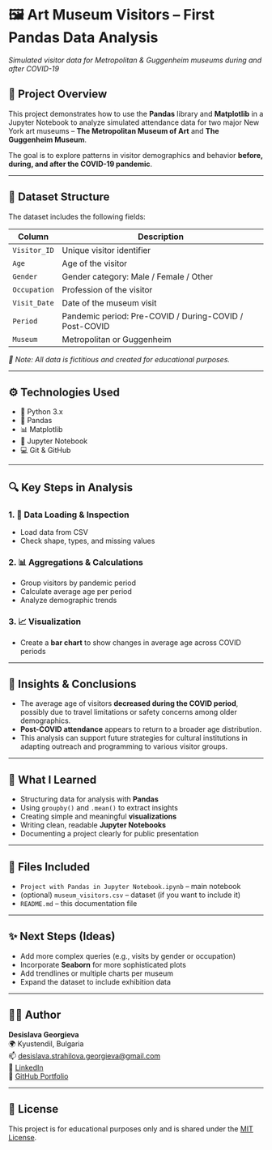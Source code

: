 # 🖼️ Art Museum Visitors – First Pandas Data Analysis
*Simulated visitor data for Metropolitan & Guggenheim museums during and after COVID-19*

## 📌 Project Overview

This project demonstrates how to use the **Pandas** library and **Matplotlib** in a Jupyter Notebook to analyze simulated attendance data for two major New York art museums – **The Metropolitan Museum of Art** and **The Guggenheim Museum**.

The goal is to explore patterns in visitor demographics and behavior **before, during, and after the COVID-19 pandemic**.

---

## 🧪 Dataset Structure

The dataset includes the following fields:

| Column         | Description                            |
|----------------|----------------------------------------|
| `Visitor_ID`   | Unique visitor identifier              |
| `Age`          | Age of the visitor                     |
| `Gender`       | Gender category: Male / Female / Other |
| `Occupation`   | Profession of the visitor              |
| `Visit_Date`   | Date of the museum visit               |
| `Period`       | Pandemic period: Pre-COVID / During-COVID / Post-COVID |
| `Museum`       | Metropolitan or Guggenheim             |

*📝 Note: All data is fictitious and created for educational purposes.*

---

## ⚙️ Technologies Used

- 🐍 Python 3.x  
- 🧮 Pandas  
- 📊 Matplotlib  
- 📓 Jupyter Notebook  
- 💻 Git & GitHub

---

## 🔍 Key Steps in Analysis

### 1. 🧹 Data Loading & Inspection
- Load data from CSV
- Check shape, types, and missing values

### 2. 📊 Aggregations & Calculations
- Group visitors by pandemic period
- Calculate average age per period
- Analyze demographic trends

### 3. 📈 Visualization
- Create a **bar chart** to show changes in average age across COVID periods

---

## 📌 Insights & Conclusions

- The average age of visitors **decreased during the COVID period**, possibly due to travel limitations or safety concerns among older demographics.
- **Post-COVID attendance** appears to return to a broader age distribution.
- This analysis can support future strategies for cultural institutions in adapting outreach and programming to various visitor groups.

---

## 🧠 What I Learned

- Structuring data for analysis with **Pandas**
- Using `groupby()` and `.mean()` to extract insights
- Creating simple and meaningful **visualizations**
- Writing clean, readable **Jupyter Notebooks**
- Documenting a project clearly for public presentation

---

## 📎 Files Included

- `Project with Pandas in Jupyter Notebook.ipynb` – main notebook  
- (optional) `museum_visitors.csv` – dataset (if you want to include it)
- `README.md` – this documentation file  

---

## ✨ Next Steps (Ideas)

- Add more complex queries (e.g., visits by gender or occupation)
- Incorporate **Seaborn** for more sophisticated plots
- Add trendlines or multiple charts per museum
- Expand the dataset to include exhibition data

---

## 👩‍💻 Author

**Desislava Georgieva**  
🌍 Kyustendil, Bulgaria  
📫 desislava.strahilova.georgieva@gmail.com  
🔗 [LinkedIn](https://www.linkedin.com/in/desislava-s-georgieva)  
🔗 [GitHub Portfolio](https://github.com/DesislavaSGeorgieva)

---

## 📢 License

This project is for educational purposes only and is shared under the [MIT License](LICENSE).
